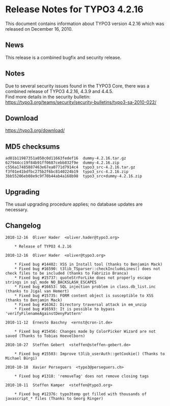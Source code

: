 Release Notes for TYPO3 4.2.16
==============================

This document contains information about TYPO3 version 4.2.16 which was
released on December 16, 2010.

News
----

This release is a combined bugfix and security release.

Notes
-----

Due to several security issues found in the TYPO3 Core, there was a
combined release of TYPO3 4.2.16, 4.3.9 and 4.4.5.\
Find more details in the security bulletin:
<https://typo3.org/teams/security/security-bulletins/typo3-sa-2010-022/>

Download
--------

<https://typo3.org/download/>

MD5 checksums
-------------

    ad01b11987351a050c0d11663fedef16  dummy-4.2.16.tar.gz
    627944cc19f84b91ff0687cebb832f9e  dummy-4.2.16.zip
    c556a17485887463e67ea0771d7914c4  typo3_src-4.2.16.tar.gz
    f3f01e41bdfbc275b2f6bc8140224b19  typo3_src-4.2.16.zip
    3bb55206eb08e9c9f70b44ab4a168b98  typo3_src+dummy-4.2.16.zip

Upgrading
---------

The usual upgrading procedure applies; no database updates are
necessary.

Changelog
---------

    2010-12-16  Oliver Hader  <oliver.hader@typo3.org>

        * Release of TYPO3 4.2.16

    2010-12-16  Oliver Hader  <oliver@typo3.org>

        * Fixed bug #14402: XSS in Install tool (thanks to Benjamin Mack)
        * Fixed bug #16590: t3lib_TSparser::checkIncludeLines() does not check files to be included (thanks to Fabrizio Branca)
        * Fixed bug #15737: quoteStrForLike does not properly escape strings in sql_mode NO_BACKSLASH_ESCAPES
        * Fixed bug #16653: SQL injection problem in class.db_list.inc (thanks to Jigal van Hemert)
        * Fixed bug #15735: FORM content object is susceptible to XSS (thanks to Benjamin Mack)
        * Fixed bug #16362: Directory traversal attack in em_unzip
        * Fixed bug #16593: It is possible to bypass 'verifyFilenameAgainstDenyPattern'

    2010-11-12  Ernesto Baschny  <ernst@cron-it.de>

        * Fixed bug #15456: Changes made by ColorPicker Wizard are not saved (Thanks to Tobias Hoevelborn)

    2010-10-27  Steffen Gebert  <steffen@steffen-gebert.de>

        * Fixed bug #15503: Improve t3lib_userAuth::getCookie() (Thanks to Michael Bürgi)

    2010-10-18  Xavier Perseguers  <typo3@perseguers.ch>

        * Fixed bug #1318: 'removeTag' does not remove closing tags

    2010-10-11  Steffen Kamper  <steffen@typo3.org>

        * Fixed bug #12376: typo3temp got filled with thousands of javascript_* files (Thanks to Georg Ringer)
